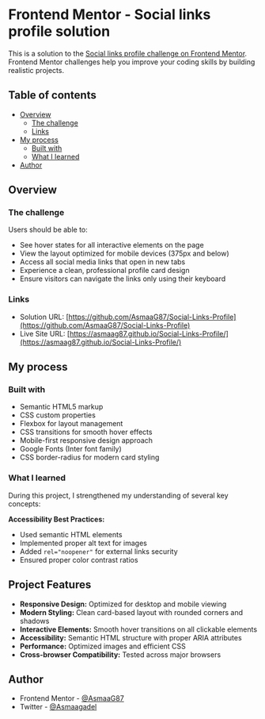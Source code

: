 # Frontend Mentor - Social links profile solution

This is a solution to the [Social links profile challenge on Frontend Mentor](https://www.frontendmentor.io/challenges/social-links-profile-UG32l9m6dQ). Frontend Mentor challenges help you improve your coding skills by building realistic projects.

## Table of contents

- [Overview](#overview)
  - [The challenge](#the-challenge)
  - [Links](#links)
- [My process](#my-process)
  - [Built with](#built-with)
  - [What I learned](#what-i-learned)
- [Author](#author)

## Overview

### The challenge

Users should be able to:

- See hover states for all interactive elements on the page
- View the layout optimized for mobile devices (375px and below)
- Access all social media links that open in new tabs
- Experience a clean, professional profile card design
- Ensure visitors can navigate the links only using their keyboard

### Links

- Solution URL: [https://github.com/AsmaaG87/Social-Links-Profile](https://github.com/AsmaaG87/Social-Links-Profile)
- Live Site URL: [https://asmaag87.github.io/Social-Links-Profile/](https://asmaag87.github.io/Social-Links-Profile/)

## My process

### Built with

- Semantic HTML5 markup
- CSS custom properties
- Flexbox for layout management
- CSS transitions for smooth hover effects
- Mobile-first responsive design approach
- Google Fonts (Inter font family)
- CSS border-radius for modern card styling

### What I learned

During this project, I strengthened my understanding of several key concepts:

**Accessibility Best Practices:**
- Used semantic HTML elements
- Implemented proper alt text for images
- Added `rel="noopener"` for external links security
- Ensured proper color contrast ratios

## Project Features

- **Responsive Design:** Optimized for desktop and mobile viewing
- **Modern Styling:** Clean card-based layout with rounded corners and shadows
- **Interactive Elements:** Smooth hover transitions on all clickable elements
- **Accessibility:** Semantic HTML structure with proper ARIA attributes
- **Performance:** Optimized images and efficient CSS
- **Cross-browser Compatibility:** Tested across major browsers

## Author

- Frontend Mentor - [@AsmaaG87](https://www.frontendmentor.io/profile/AsmaaG87)
- Twitter - [@Asmaagadel](https://x.com/Asmaagadel)
